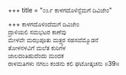 +++
title = "೦೩೯ ಕಾಳಗದೊಳಿನ್ದೆಮಗೆ ದಿವಿಜೇಂ"

+++
ಕಾಳಗದೊಳಿಂದೆಮಗೆ ದಿವಿಜೇಂ  
ದ್ರಾಳಿಯಲಿ ಸಮಭಟರ ಕಾಣೆವು   
ಮೇಳವೇ ಮಝಪೂತು ಮತ್ರ್ಯರ ಸಹಸವೆಮ್ಮೊಡನೆ  
ತೋಳನಳವಿಗೆ ಮಲೆತ ಕುರಿಗಳ   
ಜಾಲದಂತಿಹುದೆಂದು ಮಂದಕ  
ರಾಳಮತಿಗಳು ನಗಲು ಕಂಡನು ಕಲಿ ಘಟೋತ್ಕಚನು   ॥39॥